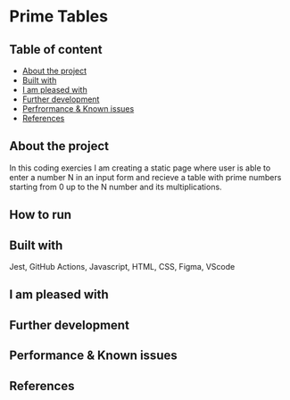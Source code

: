 # Prime Tables

## Table of content

- [About the project](#About-the-project)
- [Built with](#Built-with)
- [I am pleased with](#I-am-pleased-with)
- [Further development](#Further-development)
- [Perfrormance & Known issues](#Perfrormance-&-Known-issues)
- [References](#References)

## About the project

In this coding exercies I am creating a static page where user is able to enter a number N in an input form and recieve a table with prime numbers starting from 0 up to the N number and its multiplications.

## How to run

## Built with

Jest, GitHub Actions, Javascript, HTML, CSS, Figma, VScode

## I am pleased with

## Further development

## Performance & Known issues

## References
